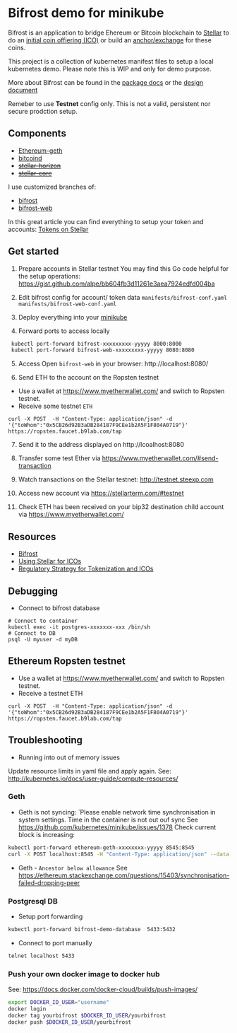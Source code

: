 # Bifrost demo for minikube
Bifrost is an application to bridge Ehereum or Bitcoin blockchain to [Stellar](https://www.stellar.org/) to do an [initial coin offiering (ICO)](https://www.stellar.org/) or build an [anchor/exchange](https://www.stellar.org/developers/guides/anchor/) for these coins.

This project is a collection of kubernetes manifest files to setup a local kubernetes demo. Please note this is WIP and only for demo purpose.

More about Bifrost can be found in the [package docs](https://github.com/stellar/go/tree/master/services/bifrost) or the [design document](https://docs.google.com/document/d/1lxn5YXuDWMpX2m9DvKNPHGgZHSG1mviPET_Dm55xRKI/edit#heading=h.ipw1sk4jppwc)

Remeber to use **Testnet** config only. This is not a valid, persistent nor secure prodction setup.

## Components
* [Ethereum-geth](https://github.com/ethereum/go-ethereum)
* [bitcoind](https://github.com/bitcoin/bitcoin)
* ~~[stellar-horizon](https://github.com/stellar/go/tree/master/services/horizon)~~
* ~~[stellar-core](https://github.com/stellar/stellar-core)~~

I use customized branches of:
* [bifrost](https://github.com/stellar/go/tree/master/services/bifrost)
* [bifrost-web](https://github.com/stellar/bifrost-js-sdk)


In this great article you can find everything to setup your token and accounts:
[Tokens on Stellar](https://www.stellar.org/blog/tokens-on-stellar/)

## Get started

1. Prepare accounts in Stellar testnet
You may find this Go code helpful for the setup operations: https://gist.github.com/alpe/bb604fb3d11261e3aea7924edfd004ba

2. Edit bifrost config for account/ token data
`manifests/bifrost-conf.yaml`
`manifests/bifrost-web-conf.yaml`

3. Deploy everything into your [minikube](https://github.com/kubernetes/minikube/)

4. Forward ports to access locally
```bash
 kubectl port-forward bifrost-xxxxxxxxx-yyyyy 8000:8000
 kubectl port-forward bifrost-web-xxxxxxxxx-yyyyy 8080:8080
```

5. Access 
Open `bifrost-web` in your browser: http://localhost:8080/

6. Send ETH to the account on the Ropsten testnet
* Use a wallet at https://www.myetherwallet.com/ and switch to Ropsten testnet.
* Receive some testnet `ETH`

```
curl -X POST  -H "Content-Type: application/json" -d '{"toWhom":"0x5CB26d92B3aDB284187F9CEe1b2A5F1F804A0719"}' https://ropsten.faucet.b9lab.com/tap
```

7. Send it to the address displayed on http://lcoalhost:8080

8. Transfer some test Ether via https://www.myetherwallet.com/#send-transaction

9. Watch transactions on the Stellar testnet: http://testnet.steexp.com

10. Access new account via https://stellarterm.com/#testnet

11. Check ETH has been received on your bip32 destination child account via https://www.myetherwallet.com/ 
 
## Resources
* [Bifrost](https://github.com/stellar/go/tree/master/services/bifrost)
* [Using Stellar for ICOs](https://www.stellar.org/blog/using-stellar-for-ico/)
* [Regulatory Strategy for Tokenization and ICOs](https://www.stellar.org/blog/regulatory-strategy-for-tokenization-and-ico/)


## Debugging

* Connect to bifrost database
```
# Connect to container
kubectl exec -it postgres-xxxxxxx-xxx /bin/sh
# Connect to DB
psql -U myuser -d myDB
```

## Ethereum Ropsten testnet
* Use a wallet at https://www.myetherwallet.com/ and switch to Ropsten testnet.
* Receive a testnet ETH
```
curl -X POST  -H "Content-Type: application/json" -d '{"toWhom":"0x5CB26d92B3aDB284187F9CEe1b2A5F1F804A0719"}' https://ropsten.faucet.b9lab.com/tap
```

## Troubleshooting

* Running into out of memory issues

Update resource limits in yaml file and apply again. See: http://kubernetes.io/docs/user-guide/compute-resources/


### Geth
* Geth is not syncing: `Please enable network time synchronisation in system settings.
Time in the container is not out ouf sync See https://github.com/kubernetes/minikube/issues/1378
Check current block is increasing:
```bash
kubectl port-forward ethereum-geth-xxxxxxxx-yyyyy 8545:8545
curl -X POST localhost:8545 -H "Content-Type: application/json" --data '{"jsonrpc":"2.0","method":"eth_syncing","params":[],"id":1}'
```
* Geth - `Ancestor below allowance`
See https://ethereum.stackexchange.com/questions/15403/synchronisation-failed-dropping-peer


### Postgresql DB
* Setup port forwarding
```bash
kubectl port-forward bifrost-demo-database  5433:5432
```
* Connect to port manually
```bash
telnet localhost 5433
```


### Push your own docker image to docker hub
See: https://docs.docker.com/docker-cloud/builds/push-images/

```bash
export DOCKER_ID_USER="username"
docker login
docker tag yourbifrost $DOCKER_ID_USER/yourbifrost
docker push $DOCKER_ID_USER/yourbifrost
```